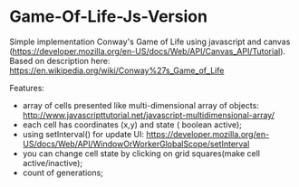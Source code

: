 # Game-Of-Life-Js-Version
Simple implementation Conway's Game of Life using javascript and canvas (https://developer.mozilla.org/en-US/docs/Web/API/Canvas_API/Tutorial).
Based on description here: https://en.wikipedia.org/wiki/Conway%27s_Game_of_Life 
 
 Features: 
- array of cells presented like multi-dimensional array of objects: http://www.javascripttutorial.net/javascript-multidimensional-array/
- each cell has coordinates (x,y) and state ( boolean active);
- using setInterval() for update UI: https://developer.mozilla.org/en-US/docs/Web/API/WindowOrWorkerGlobalScope/setInterval
- you can change cell state by clicking on grid squares(make cell active/inactive);
- count of generations;